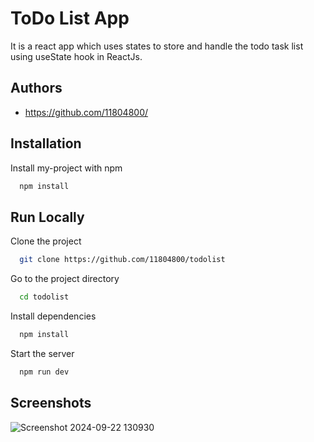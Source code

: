 
# ToDo List App

It is a react app which uses states to store and handle the todo task list using useState hook in ReactJs.



## Authors

- https://github.com/11804800/


## Installation

Install my-project with npm

```bash
  npm install
```
## Run Locally

Clone the project

```bash
  git clone https://github.com/11804800/todolist
```

Go to the project directory

```bash
  cd todolist
```

Install dependencies

```bash
  npm install
```

Start the server

```bash
  npm run dev
```

## Screenshots

![Screenshot 2024-09-22 130930](https://github.com/user-attachments/assets/6e55defa-25a8-4841-aad0-bb4daf6bf51f)




